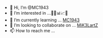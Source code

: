 - 👋 Hi, I’m @MC1943
- 👀 I’m interested in ...🧑‍🎨📊📈📆
- 🌱 I’m currently learning ... [MC1943](@GitHub.com)
- 💞️ I’m looking to collaborate on ... [MiK3LartZ](@Bandlab.com)
- 📫 How to reach me ...

<!---
MC1943/MC1943 is a ✨ special ✨ repository because its `README.md` (this file) appears on your GitHub profile.
You can click the Preview link to take a look at your changes.
--->
